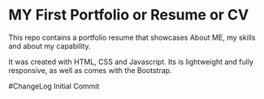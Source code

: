 # MY First Portfolio  or Resume or CV
This repo contains a portfolio resume that showcases About ME, my skills and about my capability.

It was created with HTML, CSS and Javascript. Its is lightweight and fully responsive, as well as comes with the Bootstrap.

#ChangeLog
Initial Commit
